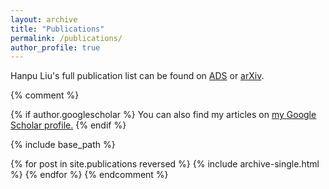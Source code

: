 ```yaml
---
layout: archive
title: "Publications"
permalink: /publications/
author_profile: true
---
```


Hanpu Liu's full publication list can be found on <a href="https://ui.adsabs.harvard.edu/search/q=orcid%3A0000-0003-2488-4667&sort=date+desc" target="_blank" rel="noopener noreferrer">ADS</a> or <a href="https://arxiv.org/search/advanced?advanced=&terms-0-term=Hanpu+Liu&terms-0-field=author" target="_blank" rel="noopener noreferrer">arXiv</a>.

{% comment %}

{% if author.googlescholar %}
  You can also find my articles on <u><a href="{{author.googlescholar}}">my Google Scholar profile</a>.</u>
{% endif %}

{% include base_path %}

{% for post in site.publications reversed %}
  {% include archive-single.html %}
{% endfor %}
{% endcomment %}
